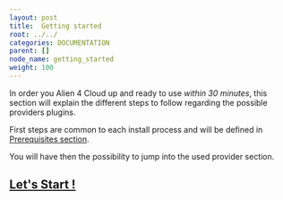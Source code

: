 ```yaml
---
layout: post
title:  Getting started
root: ../../
categories: DOCUMENTATION
parent: []
node_name: getting_started
weight: 100
---
```


In order you Alien 4 Cloud up and ready to use *within 30 minutes*, this section will explain the different steps to follow
regarding the possible providers plugins.

First steps are common to each install process and will be defined in [Prerequisites section](#/documentation/getting_started/getting_started_prerequisites.html).

You will have then the possibility to jump into the used provider section.

## [Let's Start !](#/documentation/getting_started/getting_started_prerequisites.html)
